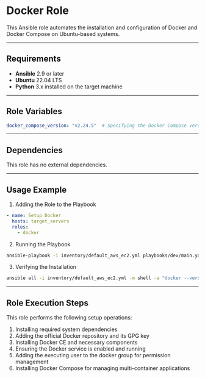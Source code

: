 # Docker Role

This Ansible role automates the installation and configuration of Docker and Docker Compose on Ubuntu-based systems.

---

## Requirements

- **Ansible** 2.9 or later  
- **Ubuntu** 22.04 LTS  
- **Python** 3.x installed on the target machine  

---

## Role Variables

```yaml
docker_compose_version: "v2.24.5"  # Specifying the Docker Compose version to be installed
```

---

## Dependencies
This role has no external dependencies.

---

## Usage Example
1) Adding the Role to the Playbook
```yaml
- name: Setup Docker
  hosts: target_servers
  roles:
    - docker
```

2) Running the Playbook
```bash
ansible-playbook -i inventory/default_aws_ec2.yml playbooks/dev/main.yaml
```

3) Verifying the Installation
```bash
ansible all -i inventory/default_aws_ec2.yml -m shell -a "docker --version"
```

---

## Role Execution Steps
This role performs the following setup operations:
1) Installing required system dependencies
2) Adding the official Docker repository and its GPG key
3) Installing Docker CE and necessary components
4) Ensuring the Docker service is enabled and running
5) Adding the executing user to the docker group for permission management
6) Installing Docker Compose for managing multi-container applications
